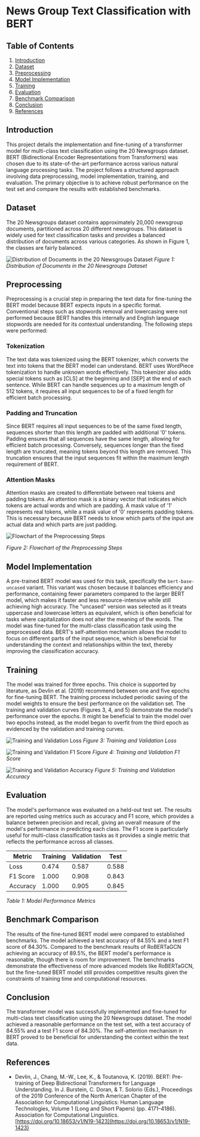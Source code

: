 # News Group Text Classification with BERT

## Table of Contents
1. [Introduction](#introduction)
2. [Dataset](#dataset)
3. [Preprocessing](#preprocessing)
4. [Model Implementation](#model-implementation)
5. [Training](#training)
6. [Evaluation](#evaluation)
7. [Benchmark Comparison](#benchmark-comparison)
8. [Conclusion](#conclusion)
9. [References](#references)

## Introduction
This project details the implementation and fine-tuning of a transformer model for multi-class text classification using the 20 Newsgroups dataset. BERT (Bidirectional Encoder Representations from Transformers) was chosen due to its state-of-the-art performance across various natural language processing tasks. The project follows a structured approach involving data preprocessing, model implementation, training, and evaluation. The primary objective is to achieve robust performance on the test set and compare the results with established benchmarks.

## Dataset
The 20 Newsgroups dataset contains approximately 20,000 newsgroup documents, partitioned across 20 different newsgroups. This dataset is widely used for text classification tasks and provides a balanced distribution of documents across various categories. As shown in Figure 1, the classes are fairly balanced.

![Distribution of Documents in the 20 Newsgroups Dataset](plots/image1.png)
*Figure 1: Distribution of Documents in the 20 Newsgroups Dataset*

## Preprocessing
Preprocessing is a crucial step in preparing the text data for fine-tuning the BERT model because BERT expects inputs in a specific format. Conventional steps such as stopwords removal and lowercasing were not performed because BERT handles this internally and English language stopwords are needed for its contextual understanding. The following steps were performed:

### Tokenization
The text data was tokenized using the BERT tokenizer, which converts the text into tokens that the BERT model can understand. BERT uses WordPiece tokenization to handle unknown words effectively. This tokenizer also adds special tokens such as [CLS] at the beginning and [SEP] at the end of each sentence. While BERT can handle sequences up to a maximum length of 512 tokens, it requires all input sequences to be of a fixed length for efficient batch processing.

### Padding and Truncation
Since BERT requires all input sequences to be of the same fixed length, sequences shorter than this length are padded with additional '0' tokens. Padding ensures that all sequences have the same length, allowing for efficient batch processing. Conversely, sequences longer than the fixed length are truncated, meaning tokens beyond this length are removed. This truncation ensures that the input sequences fit within the maximum length requirement of BERT.

### Attention Masks
Attention masks are created to differentiate between real tokens and padding tokens. An attention mask is a binary vector that indicates which tokens are actual words and which are padding. A mask value of '1' represents real tokens, while a mask value of '0' represents padding tokens. This is necessary because BERT needs to know which parts of the input are actual data and which parts are just padding.

![Flowchart of the Preprocessing Steps](plots/image2.png)

*Figure 2: Flowchart of the Preprocessing Steps*

## Model Implementation
A pre-trained BERT model was used for this task, specifically the `bert-base-uncased` variant. This variant was chosen because it balances efficiency and performance, containing fewer parameters compared to the larger BERT model, which makes it faster and less resource-intensive while still achieving high accuracy. The "uncased" version was selected as it treats uppercase and lowercase letters as equivalent, which is often beneficial for tasks where capitalization does not alter the meaning of the words. The model was fine-tuned for the multi-class classification task using the preprocessed data. BERT's self-attention mechanism allows the model to focus on different parts of the input sequence, which is beneficial for understanding the context and relationships within the text, thereby improving the classification accuracy.

## Training
The model was trained for three epochs. This choice is supported by literature, as Devlin et al. (2019) recommend between one and five epochs for fine-tuning BERT. The training process included periodic saving of the model weights to ensure the best performance on the validation set. The training and validation curves (Figures 3, 4, and 5) demonstrate the model's performance over the epochs. It might be beneficial to train the model over two epochs instead, as the model began to overfit from the third epoch as evidenced by the validation and training curves.

![Training and Validation Loss](plots/image3.png)
*Figure 3: Training and Validation Loss*

![Training and Validation F1 Score](plots/image4.png)
*Figure 4: Training and Validation F1 Score*

![Training and Validation Accuracy](plots/image5.png)
*Figure 5: Training and Validation Accuracy*

## Evaluation
The model's performance was evaluated on a held-out test set. The results are reported using metrics such as accuracy and F1 score, which provides a balance between precision and recall, giving an overall measure of the model's performance in predicting each class. The F1 score is particularly useful for multi-class classification tasks as it provides a single metric that reflects the performance across all classes.

| Metric    | Training | Validation | Test |
|-----------|-----------|------------|------|
| Loss      | 0.474     | 0.587      | 0.588|
| F1 Score  | 1.000     | 0.908      | 0.843|
| Accuracy  | 1.000     | 0.905      | 0.845|

*Table 1: Model Performance Metrics*

## Benchmark Comparison
The results of the fine-tuned BERT model were compared to established benchmarks. The model achieved a test accuracy of 84.55% and a test F1 score of 84.30%. Compared to the benchmark results of RoBERTaGCN achieving an accuracy of 89.5%, the BERT model's performance is reasonable, though there is room for improvement. The benchmarks demonstrate the effectiveness of more advanced models like RoBERTaGCN, but the fine-tuned BERT model still provides competitive results given the constraints of training time and computational resources.

## Conclusion
The transformer model was successfully implemented and fine-tuned for multi-class text classification using the 20 Newsgroups dataset. The model achieved a reasonable performance on the test set, with a test accuracy of 84.55% and a test F1 score of 84.30%. The self-attention mechanism in BERT proved to be beneficial for understanding the context within the text data.

## References
- Devlin, J., Chang, M.-W., Lee, K., & Toutanova, K. (2019). BERT: Pre-training of Deep Bidirectional Transformers for Language Understanding. In J. Burstein, C. Doran, & T. Solorio (Eds.), Proceedings of the 2019 Conference of the North American Chapter of the Association for Computational Linguistics: Human Language Technologies, Volume 1 (Long and Short Papers) (pp. 4171–4186). Association for Computational Linguistics. [https://doi.org/10.18653/v1/N19-1423](https://doi.org/10.18653/v1/N19-1423)

